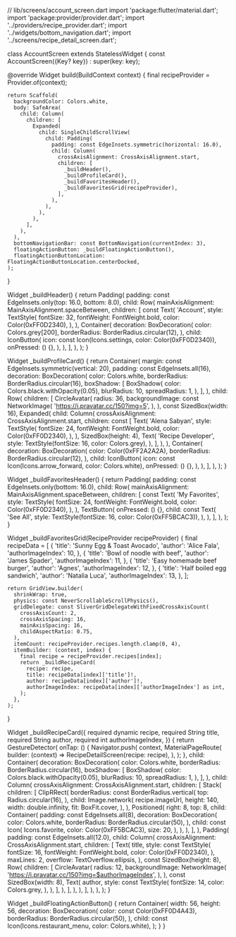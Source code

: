 // lib/screens/account_screen.dart
import 'package:flutter/material.dart';
import 'package:provider/provider.dart';
import '../providers/recipe_provider.dart';
import '../widgets/bottom_navigation.dart';
import '../screens/recipe_detail_screen.dart';

class AccountScreen extends StatelessWidget {
  const AccountScreen({Key? key}) : super(key: key);

  @override
  Widget build(BuildContext context) {
    final recipeProvider = Provider.of<RecipeProvider>(context);

    return Scaffold(
      backgroundColor: Colors.white,
      body: SafeArea(
        child: Column(
          children: [
            Expanded(
              child: SingleChildScrollView(
                child: Padding(
                  padding: const EdgeInsets.symmetric(horizontal: 16.0),
                  child: Column(
                    crossAxisAlignment: CrossAxisAlignment.start,
                    children: [
                      _buildHeader(),
                      _buildProfileCard(),
                      _buildFavoritesHeader(),
                      _buildFavoritesGrid(recipeProvider),
                    ],
                  ),
                ),
              ),
            ),
          ],
        ),
      ),
      bottomNavigationBar: const BottomNavigation(currentIndex: 3),
      floatingActionButton: _buildFloatingActionButton(),
      floatingActionButtonLocation: FloatingActionButtonLocation.centerDocked,
    );
  }

  Widget _buildHeader() {
    return Padding(
      padding: const EdgeInsets.only(top: 16.0, bottom: 8.0),
      child: Row(
        mainAxisAlignment: MainAxisAlignment.spaceBetween,
        children: [
          const Text(
            'Account',
            style: TextStyle(
              fontSize: 32,
              fontWeight: FontWeight.bold,
              color: Color(0xFF0D2340),
            ),
          ),
          Container(
            decoration: BoxDecoration(
              color: Colors.grey[200],
              borderRadius: BorderRadius.circular(12),
            ),
            child: IconButton(
              icon: const Icon(Icons.settings, color: Color(0xFF0D2340)),
              onPressed: () {},
            ),
          ),
        ],
      ),
    );
  }

  Widget _buildProfileCard() {
    return Container(
      margin: const EdgeInsets.symmetric(vertical: 20),
      padding: const EdgeInsets.all(16),
      decoration: BoxDecoration(
        color: Colors.white,
        borderRadius: BorderRadius.circular(16),
        boxShadow: [
          BoxShadow(
            color: Colors.black.withOpacity(0.05),
            blurRadius: 10,
            spreadRadius: 1,
          ),
        ],
      ),
      child: Row(
        children: [
          CircleAvatar(
            radius: 36,
            backgroundImage: const NetworkImage(
              'https://i.pravatar.cc/150?img=5',
            ),
          ),
          const SizedBox(width: 16),
          Expanded(
            child: Column(
              crossAxisAlignment: CrossAxisAlignment.start,
              children: const [
                Text(
                  'Alena Sabyan',
                  style: TextStyle(
                    fontSize: 24,
                    fontWeight: FontWeight.bold,
                    color: Color(0xFF0D2340),
                  ),
                ),
                SizedBox(height: 4),
                Text(
                  'Recipe Developer',
                  style: TextStyle(fontSize: 16, color: Colors.grey),
                ),
              ],
            ),
          ),
          Container(
            decoration: BoxDecoration(
              color: Color(0xFF2A2A2A),
              borderRadius: BorderRadius.circular(12),
            ),
            child: IconButton(
              icon: const Icon(Icons.arrow_forward, color: Colors.white),
              onPressed: () {},
            ),
          ),
        ],
      ),
    );
  }

  Widget _buildFavoritesHeader() {
    return Padding(
      padding: const EdgeInsets.only(bottom: 16.0),
      child: Row(
        mainAxisAlignment: MainAxisAlignment.spaceBetween,
        children: [
          const Text(
            'My Favorites',
            style: TextStyle(
              fontSize: 24,
              fontWeight: FontWeight.bold,
              color: Color(0xFF0D2340),
            ),
          ),
          TextButton(
            onPressed: () {},
            child: const Text(
              'See All',
              style: TextStyle(fontSize: 16, color: Color(0xFF5BCAC3)),
            ),
          ),
        ],
      ),
    );
  }

  Widget _buildFavoritesGrid(RecipeProvider recipeProvider) {
    final recipeData = [
      {
        'title': 'Sunny Egg & Toast Avocado',
        'author': 'Alice Fala',
        'authorImageIndex': 10,
      },
      {
        'title': 'Bowl of noodle with beef',
        'author': 'James Spader',
        'authorImageIndex': 11,
      },
      {
        'title': 'Easy homemade beef burger',
        'author': 'Agnes',
        'authorImageIndex': 12,
      },
      {
        'title': 'Half boiled egg sandwich',
        'author': 'Natalia Luca',
        'authorImageIndex': 13,
      },
    ];

    return GridView.builder(
      shrinkWrap: true,
      physics: const NeverScrollableScrollPhysics(),
      gridDelegate: const SliverGridDelegateWithFixedCrossAxisCount(
        crossAxisCount: 2,
        crossAxisSpacing: 16,
        mainAxisSpacing: 16,
        childAspectRatio: 0.75,
      ),
      itemCount: recipeProvider.recipes.length.clamp(0, 4),
      itemBuilder: (context, index) {
        final recipe = recipeProvider.recipes[index];
        return _buildRecipeCard(
          recipe: recipe,
          title: recipeData[index]['title']!,
          author: recipeData[index]['author']!,
          authorImageIndex: recipeData[index]['authorImageIndex'] as int,
        );
      },
    );
  }

  Widget _buildRecipeCard({
    required dynamic recipe,
    required String title,
    required String author,
    required int authorImageIndex,
  }) {
    return GestureDetector(
      onTap: () {
        Navigator.push(
          context,
          MaterialPageRoute(
            builder: (context) => RecipeDetailScreen(recipe: recipe),
          ),
        );
      },
      child: Container(
        decoration: BoxDecoration(
          color: Colors.white,
          borderRadius: BorderRadius.circular(16),
          boxShadow: [
            BoxShadow(
              color: Colors.black.withOpacity(0.05),
              blurRadius: 10,
              spreadRadius: 1,
            ),
          ],
        ),
        child: Column(
          crossAxisAlignment: CrossAxisAlignment.start,
          children: [
            Stack(
              children: [
                ClipRRect(
                  borderRadius: const BorderRadius.vertical(
                    top: Radius.circular(16),
                  ),
                  child: Image.network(
                    recipe.imageUrl,
                    height: 140,
                    width: double.infinity,
                    fit: BoxFit.cover,
                  ),
                ),
                Positioned(
                  right: 8,
                  top: 8,
                  child: Container(
                    padding: const EdgeInsets.all(8),
                    decoration: BoxDecoration(
                      color: Colors.white,
                      borderRadius: BorderRadius.circular(50),
                    ),
                    child: const Icon(
                      Icons.favorite,
                      color: Color(0xFF5BCAC3),
                      size: 20,
                    ),
                  ),
                ),
              ],
            ),
            Padding(
              padding: const EdgeInsets.all(12.0),
              child: Column(
                crossAxisAlignment: CrossAxisAlignment.start,
                children: [
                  Text(
                    title,
                    style: const TextStyle(
                      fontSize: 16,
                      fontWeight: FontWeight.bold,
                      color: Color(0xFF0D2340),
                    ),
                    maxLines: 2,
                    overflow: TextOverflow.ellipsis,
                  ),
                  const SizedBox(height: 8),
                  Row(
                    children: [
                      CircleAvatar(
                        radius: 12,
                        backgroundImage: NetworkImage(
                          'https://i.pravatar.cc/150?img=$authorImageIndex',
                        ),
                      ),
                      const SizedBox(width: 8),
                      Text(
                        author,
                        style: const TextStyle(
                          fontSize: 14,
                          color: Colors.grey,
                        ),
                      ),
                    ],
                  ),
                ],
              ),
            ),
          ],
        ),
      ),
    );
  }

  Widget _buildFloatingActionButton() {
    return Container(
      width: 56,
      height: 56,
      decoration: BoxDecoration(
        color: const Color(0xFF0D4A43),
        borderRadius: BorderRadius.circular(50),
      ),
      child: const Icon(Icons.restaurant_menu, color: Colors.white),
    );
  }
}
